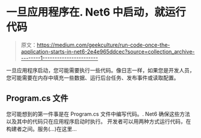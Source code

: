 # 一旦应用程序在. Net6 中启动，就运行代码

> 原文：<https://medium.com/geekculture/run-code-once-the-application-starts-in-net6-2e4e965ddcec?source=collection_archive---------1----------------------->

一旦应用程序启动，您可能需要执行一些代码。像日志一样，如果您是开发人员，您可能需要在内存中填充一些数据、运行后台任务、发布事件或读取配置。

## Program.cs 文件

您可能想到的第一件事是在 Program.cs 文件中编写代码。. Net6 确保这些方法以及其中的代码只在应用程序启动时执行。
开发者可以用两种方式运行代码，在构建者之间。服务(…)在这里…